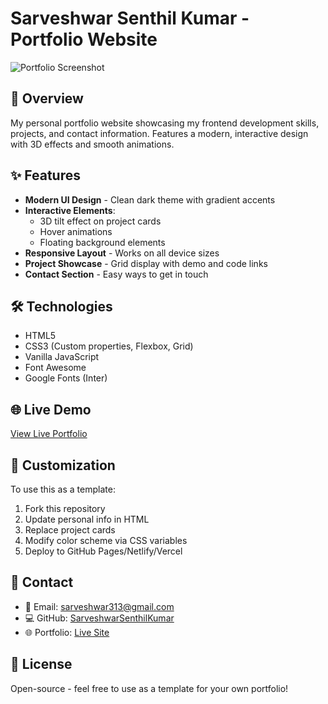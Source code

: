 # Sarveshwar Senthil Kumar - Portfolio Website

![Portfolio Screenshot](https://via.placeholder.com/800x500.png?text=Portfolio+Screenshot)

## 🚀 Overview
My personal portfolio website showcasing my frontend development skills, projects, and contact information. Features a modern, interactive design with 3D effects and smooth animations.

## ✨ Features
- **Modern UI Design** - Clean dark theme with gradient accents
- **Interactive Elements**:
  - 3D tilt effect on project cards
  - Hover animations
  - Floating background elements
- **Responsive Layout** - Works on all device sizes
- **Project Showcase** - Grid display with demo and code links
- **Contact Section** - Easy ways to get in touch

## 🛠 Technologies
- HTML5
- CSS3 (Custom properties, Flexbox, Grid)
- Vanilla JavaScript
- Font Awesome
- Google Fonts (Inter)

## 🌐 Live Demo
[View Live Portfolio](https://sarveshwarsenthilkumar.github.io/)


## 🎨 Customization
To use this as a template:
1. Fork this repository
2. Update personal info in HTML
3. Replace project cards
4. Modify color scheme via CSS variables
5. Deploy to GitHub Pages/Netlify/Vercel

## 📧 Contact
- 📧 Email: [sarveshwar313@gmail.com](mailto:sarveshwar313@gmail.com)
- 💻 GitHub: [SarveshwarSenthilKumar](https://github.com/SarveshwarSenthilKumar)
- 🌐 Portfolio: [Live Site](https://sarveshwarsenthilkumar.github.io/)

## 📜 License
Open-source - feel free to use as a template for your own portfolio!